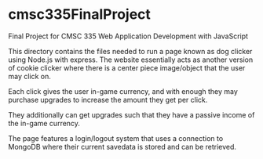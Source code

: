 ﻿# cmsc335FinalProject
Final Project for CMSC 335 Web Application Development with JavaScript

This directory contains the files needed to run a page known as dog clicker using Node.js with express.
The website essentially acts as another version of cookie clicker where there is a center piece image/object that the user may click on.

Each click gives the user in-game currency, and with enough they may purchase upgrades to increase the amount they get per click.

They additionally can get upgrades such that they have a passive income of the in-game currency.

The page features a login/logout system that uses a connection to MongoDB where their current savedata is stored and can be retrieved.
